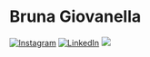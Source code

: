 # Bruna Giovanella
[![Instagram](https://img.shields.io/badge/Instagram-%23E4405F.svg?logo=Instagram&logoColor=white)](https://instagram.com/bruna_giovanella) [![LinkedIn](https://img.shields.io/badge/LinkedIn-%230077B5.svg?logo=linkedin&logoColor=white)](https://linkedin.com/in/bruna-giovanella) [![](https://visitcount.itsvg.in/api?id=bruna-giovanella&icon=9&color=6)](https://visitcount.itsvg.in)

